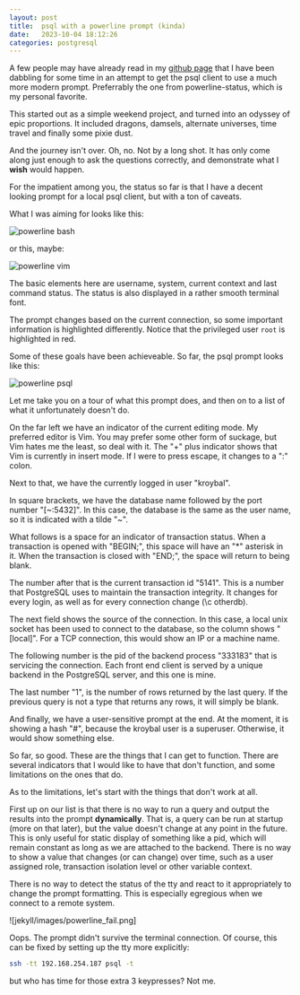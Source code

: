 ```yaml
---
layout: post
title:  psql with a powerline prompt (kinda)
date:   2023-10-04 18:12:26
categories: postgresql
---
```


A few people may have already read in my [github page](https://github.com/bithead2k) that I have been dabbling for some time in an attempt to get the psql client to use a much more modern prompt.  Preferrably the one from powerline-status, which is my personal favorite.

This started out as a simple weekend project, and turned into an odyssey of epic
proportions.  It included dragons, damsels, alternate universes, time travel and
finally some pixie dust.

And the journey isn't over.  Oh, no.  Not by a long shot.  It has only come
along just enough to ask the questions correctly, and demonstrate what I **wish** would happen.

For the impatient among you, the status so far is that I have a decent looking
prompt for a local psql client, but with a ton of caveats.

What I was aiming for looks like this:

![powerline bash](/jekyll/images/powerline_bash.png)

or this, maybe:

![powerline vim](/jekyll/images/powerline_vim.png)

The basic elements here are username, system, current context and last command
status.  The status is also displayed in a rather smooth terminal font.

The prompt changes based on the current connection, so some important
information is highlighted differently.  Notice that the privileged user `root`
is highlighted in red.

Some of these goals have been achieveable.  So far, the psql prompt looks like
this:

![powerline psql](/jekyll/images/powerline_psql.png)

Let me take you on a tour of what this prompt does, and then on to a list of
what it unfortunately doesn't do.

On the far left we have an indicator of the current editing mode.  My preferred
editor is Vim.  You may prefer some other form of suckage, but Vim hates me the
least, so deal with it.  The "+" plus indicator shows that Vim is currently in
insert mode.  If I were to press escape, it changes to a ":" colon.

Next to that, we have the currently logged in user "kroybal".

In square brackets, we have the database name followed by the port number "[~:5432]".  In
this case, the database is the same as the user name, so it is indicated with a
tilde "~".

What follows is a space for an indicator of transaction status.  When a
transaction is opened with "BEGIN;", this space will have an "\*" asterisk in
it.  When the transaction is closed with "END;", the space will return to being
blank.

The number after that is the current transaction id "5141".  This is a number that
PostgreSQL uses to maintain the transaction integrity.  It changes for every
login, as well as for every connection change (\c otherdb).

The next field shows the source of the connection.  In this case, a local unix
socket has been used to connect to the database, so the column shows "[local]".
For a TCP connection, this would show an IP or a machine name.

The following number is the pid of the backend process "333183" that is servicing the
connection.  Each front end client is served by a unique backend in the
PostgreSQL server, and this one is mine.

The last number "1", is the number of rows returned by the last query.  If the
previous query is not a type that returns any rows, it will simply be blank.

And finally, we have a user-sensitive prompt at the end.  At the moment, it is
showing a hash "#", because the kroybal user is a superuser.  Otherwise, it
would show something else.

So far, so good.  These are the things that I can get to function.  There are
several indicators that I would like to have that don't function, and some
limitations on the ones that do.

As to the limitations, let's start with the things that don't work at all.

First up on our list is that there is no way to run a query and output the
results into the prompt **dynamically**.  That is, a query can be run at startup
(more on that later), but the value doesn't change at any point in the future.
This is only useful for static display of something like a pid, which will
remain constant as long as we are attached to the backend.  There is no way to
show a value that changes (or can change) over time, such as a user assigned role, transaction
isolation level or other variable context.

There is no way to detect the status of the tty and react to it appropriately to
change the prompt formatting.  This is especially egregious when we connect to a
remote system.

![jekyll/images/powerline_fail.png]

Oops. The prompt didn't survive the terminal connection.  Of course, this can be
fixed by setting up the tty more explicitly:

```bash
ssh -tt 192.168.254.187 psql -t
```

but who has time for those extra 3 keypresses?  Not me.


